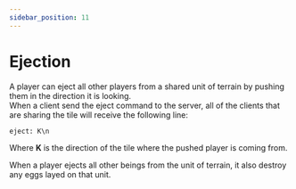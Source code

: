 ```yaml
---
sidebar_position: 11
---
```


# Ejection

A player can eject all other players from a shared unit of terrain by pushing them in the direction it is looking.  
When a client send the eject command to the server, all of the clients that are sharing the tile will receive the following line:
```
eject: K\n
```

Where **K** is the direction of the tile where the pushed player is coming from.

When a player ejects all other beings from the unit of terrain, it also destroy any eggs layed on
that unit.

